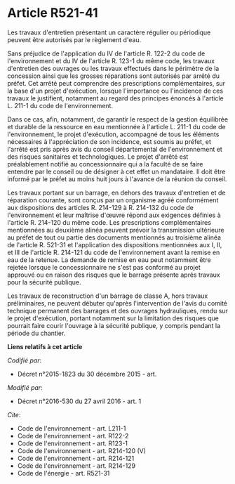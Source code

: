 # Article R521-41

Les travaux d'entretien présentant un caractère régulier ou périodique peuvent être autorisés par le règlement d'eau. 

Sans préjudice de l'application du IV de l'article R. 122-2 du code de l'environnement et du IV de l'article R. 123-1 du même
code, les travaux d'entretien des ouvrages ou les travaux effectués dans le périmètre de la concession ainsi que les grosses
réparations sont autorisés par arrêté du préfet. Cet arrêté peut comprendre des prescriptions complémentaires, sur la base
d'un projet d'exécution, lorsque l'importance ou l'incidence de ces travaux le justifient, notamment au regard des principes
énoncés à l'article L. 211-1 du code de l'environnement. 

Dans ce cas, afin, notamment, de garantir le respect de la gestion équilibrée et durable de la ressource en eau mentionnée à
l'article L. 211-1 du code de l'environnement, le projet d'exécution, accompagné de tous les éléments nécessaires à
l'appréciation de son incidence, est soumis au préfet, et l'arrêté est pris après avis du conseil départemental de
l'environnement et des risques sanitaires et technologiques. Le projet d'arrêté est préalablement notifié au concessionnaire
qui a la faculté de se faire entendre par le conseil ou de désigner à cet effet un mandataire. Il doit être informé par le
préfet au moins huit jours à l'avance de la réunion du conseil. 

Les travaux portant sur un barrage, en dehors des travaux d'entretien et de réparation courante, sont conçus par un organisme
agréé conformément aux dispositions des articles R. 214-129 à R. 214-132 du code de l'environnement et leur maîtrise d'œuvre
répond aux exigences définies à l'article R. 214-120 du même code. Les prescriptions complémentaires mentionnées au deuxième
alinéa peuvent prévoir la transmission ultérieure au préfet de tout ou partie des documents mentionnés au troisième alinéa de
l'article R. 521-31 et l'application des dispositions mentionnées aux I, II, et III de l'article R. 214-121 du code de
l'environnement avant la remise en eau de la retenue. La demande de remise en eau peut notamment être rejetée lorsque le
concessionnaire ne s'est pas conformé au projet approuvé ou en raison des risques que le barrage présente après travaux pour
la sécurité publique. 

Les travaux de reconstruction d'un barrage de classe A, hors travaux préliminaires, ne peuvent débuter qu'après
l'intervention de l'avis du comité technique permanent des barrages et des ouvrages hydrauliques, rendu sur le projet
d'exécution, portant notamment sur la limitation des risques que pourrait faire courir l'ouvrage à la sécurité publique, y
compris pendant la période du chantier.

**Liens relatifs à cet article**

_Codifié par_:

  - Décret n°2015-1823 du 30 décembre 2015 - art.

_Modifié par_:

  - Décret n°2016-530 du 27 avril 2016 - art. 1

_Cite_:

  - Code de l'environnement - art. L211-1
  - Code de l'environnement - art. R122-2
  - Code de l'environnement - art. R123-1
  - Code de l'environnement - art. R214-120 (V)
  - Code de l'environnement - art. R214-121
  - Code de l'environnement - art. R214-129
  - Code de l'énergie - art. R521-31
